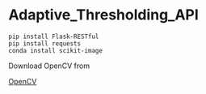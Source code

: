 # Adaptive_Thresholding_API

```
pip install Flask-RESTful
pip install requests
conda install scikit-image
```

Download OpenCV from 

[OpenCV](http://www.lfd.uci.edu/~gohlke/pythonlibs/#opencv)

